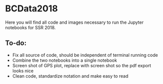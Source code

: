 # BCData2018

Here you will find all code and images necessary to run the Jupyter notebooks for SSR 2018.

## To-do:

* Fix all source of code, should be independent of terminal running code
* Combine the two notebooks into a single notebook
* Screen shot of GPS plot, replace with screen shot so the pdf export looks nice
* Clean code, standardize notation and make easy to read
